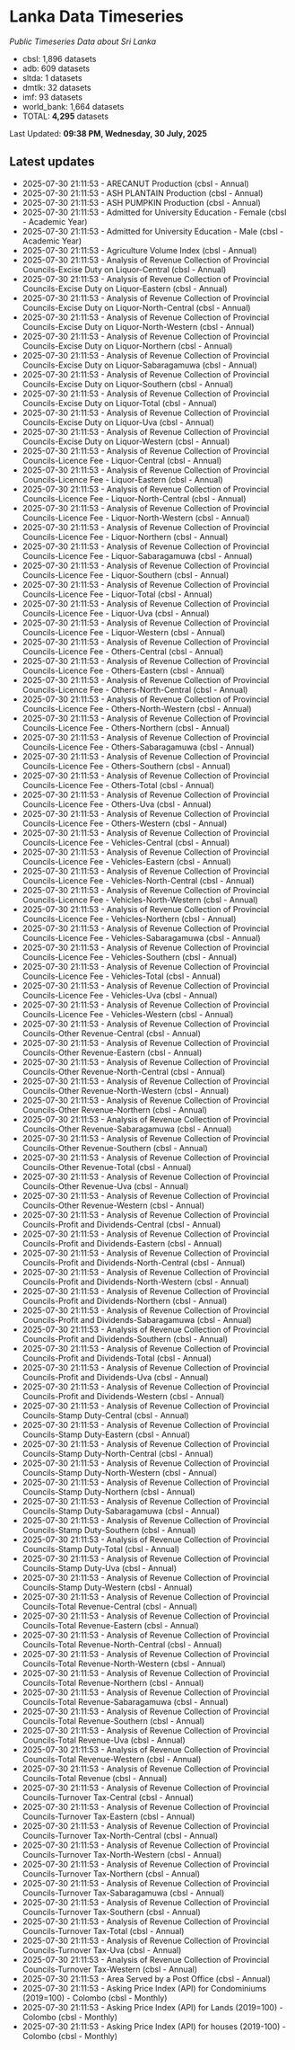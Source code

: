 # Lanka Data Timeseries
*Public Timeseries Data about Sri Lanka*

* cbsl: 1,896 datasets
* adb: 609 datasets
* sltda: 1 datasets
* dmtlk: 32 datasets
* imf: 93 datasets
* world_bank: 1,664 datasets
* TOTAL: **4,295** datasets

Last Updated: **09:38 PM, Wednesday, 30 July, 2025**

## Latest updates

* 2025-07-30 21:11:53 - ARECANUT Production (cbsl - Annual)
* 2025-07-30 21:11:53 - ASH PLANTAIN Production (cbsl - Annual)
* 2025-07-30 21:11:53 - ASH PUMPKIN Production (cbsl - Annual)
* 2025-07-30 21:11:53 - Admitted for University Education - Female (cbsl - Academic Year)
* 2025-07-30 21:11:53 - Admitted for University Education - Male (cbsl - Academic Year)
* 2025-07-30 21:11:53 - Agriculture Volume Index (cbsl - Annual)
* 2025-07-30 21:11:53 - Analysis of Revenue Collection of Provincial Councils-Excise Duty on Liquor-Central (cbsl - Annual)
* 2025-07-30 21:11:53 - Analysis of Revenue Collection of Provincial Councils-Excise Duty on Liquor-Eastern (cbsl - Annual)
* 2025-07-30 21:11:53 - Analysis of Revenue Collection of Provincial Councils-Excise Duty on Liquor-North-Central (cbsl - Annual)
* 2025-07-30 21:11:53 - Analysis of Revenue Collection of Provincial Councils-Excise Duty on Liquor-North-Western (cbsl - Annual)
* 2025-07-30 21:11:53 - Analysis of Revenue Collection of Provincial Councils-Excise Duty on Liquor-Northern (cbsl - Annual)
* 2025-07-30 21:11:53 - Analysis of Revenue Collection of Provincial Councils-Excise Duty on Liquor-Sabaragamuwa (cbsl - Annual)
* 2025-07-30 21:11:53 - Analysis of Revenue Collection of Provincial Councils-Excise Duty on Liquor-Southern (cbsl - Annual)
* 2025-07-30 21:11:53 - Analysis of Revenue Collection of Provincial Councils-Excise Duty on Liquor-Total (cbsl - Annual)
* 2025-07-30 21:11:53 - Analysis of Revenue Collection of Provincial Councils-Excise Duty on Liquor-Uva (cbsl - Annual)
* 2025-07-30 21:11:53 - Analysis of Revenue Collection of Provincial Councils-Excise Duty on Liquor-Western (cbsl - Annual)
* 2025-07-30 21:11:53 - Analysis of Revenue Collection of Provincial Councils-Licence Fee - Liquor-Central (cbsl - Annual)
* 2025-07-30 21:11:53 - Analysis of Revenue Collection of Provincial Councils-Licence Fee - Liquor-Eastern (cbsl - Annual)
* 2025-07-30 21:11:53 - Analysis of Revenue Collection of Provincial Councils-Licence Fee - Liquor-North-Central (cbsl - Annual)
* 2025-07-30 21:11:53 - Analysis of Revenue Collection of Provincial Councils-Licence Fee - Liquor-North-Western (cbsl - Annual)
* 2025-07-30 21:11:53 - Analysis of Revenue Collection of Provincial Councils-Licence Fee - Liquor-Northern (cbsl - Annual)
* 2025-07-30 21:11:53 - Analysis of Revenue Collection of Provincial Councils-Licence Fee - Liquor-Sabaragamuwa (cbsl - Annual)
* 2025-07-30 21:11:53 - Analysis of Revenue Collection of Provincial Councils-Licence Fee - Liquor-Southern (cbsl - Annual)
* 2025-07-30 21:11:53 - Analysis of Revenue Collection of Provincial Councils-Licence Fee - Liquor-Total (cbsl - Annual)
* 2025-07-30 21:11:53 - Analysis of Revenue Collection of Provincial Councils-Licence Fee - Liquor-Uva (cbsl - Annual)
* 2025-07-30 21:11:53 - Analysis of Revenue Collection of Provincial Councils-Licence Fee - Liquor-Western (cbsl - Annual)
* 2025-07-30 21:11:53 - Analysis of Revenue Collection of Provincial Councils-Licence Fee - Others-Central (cbsl - Annual)
* 2025-07-30 21:11:53 - Analysis of Revenue Collection of Provincial Councils-Licence Fee - Others-Eastern (cbsl - Annual)
* 2025-07-30 21:11:53 - Analysis of Revenue Collection of Provincial Councils-Licence Fee - Others-North-Central (cbsl - Annual)
* 2025-07-30 21:11:53 - Analysis of Revenue Collection of Provincial Councils-Licence Fee - Others-North-Western (cbsl - Annual)
* 2025-07-30 21:11:53 - Analysis of Revenue Collection of Provincial Councils-Licence Fee - Others-Northern (cbsl - Annual)
* 2025-07-30 21:11:53 - Analysis of Revenue Collection of Provincial Councils-Licence Fee - Others-Sabaragamuwa (cbsl - Annual)
* 2025-07-30 21:11:53 - Analysis of Revenue Collection of Provincial Councils-Licence Fee - Others-Southern (cbsl - Annual)
* 2025-07-30 21:11:53 - Analysis of Revenue Collection of Provincial Councils-Licence Fee - Others-Total (cbsl - Annual)
* 2025-07-30 21:11:53 - Analysis of Revenue Collection of Provincial Councils-Licence Fee - Others-Uva (cbsl - Annual)
* 2025-07-30 21:11:53 - Analysis of Revenue Collection of Provincial Councils-Licence Fee - Others-Western (cbsl - Annual)
* 2025-07-30 21:11:53 - Analysis of Revenue Collection of Provincial Councils-Licence Fee - Vehicles-Central (cbsl - Annual)
* 2025-07-30 21:11:53 - Analysis of Revenue Collection of Provincial Councils-Licence Fee - Vehicles-Eastern (cbsl - Annual)
* 2025-07-30 21:11:53 - Analysis of Revenue Collection of Provincial Councils-Licence Fee - Vehicles-North-Central (cbsl - Annual)
* 2025-07-30 21:11:53 - Analysis of Revenue Collection of Provincial Councils-Licence Fee - Vehicles-North-Western (cbsl - Annual)
* 2025-07-30 21:11:53 - Analysis of Revenue Collection of Provincial Councils-Licence Fee - Vehicles-Northern (cbsl - Annual)
* 2025-07-30 21:11:53 - Analysis of Revenue Collection of Provincial Councils-Licence Fee - Vehicles-Sabaragamuwa (cbsl - Annual)
* 2025-07-30 21:11:53 - Analysis of Revenue Collection of Provincial Councils-Licence Fee - Vehicles-Southern (cbsl - Annual)
* 2025-07-30 21:11:53 - Analysis of Revenue Collection of Provincial Councils-Licence Fee - Vehicles-Total (cbsl - Annual)
* 2025-07-30 21:11:53 - Analysis of Revenue Collection of Provincial Councils-Licence Fee - Vehicles-Uva (cbsl - Annual)
* 2025-07-30 21:11:53 - Analysis of Revenue Collection of Provincial Councils-Licence Fee - Vehicles-Western (cbsl - Annual)
* 2025-07-30 21:11:53 - Analysis of Revenue Collection of Provincial Councils-Other Revenue-Central (cbsl - Annual)
* 2025-07-30 21:11:53 - Analysis of Revenue Collection of Provincial Councils-Other Revenue-Eastern (cbsl - Annual)
* 2025-07-30 21:11:53 - Analysis of Revenue Collection of Provincial Councils-Other Revenue-North-Central (cbsl - Annual)
* 2025-07-30 21:11:53 - Analysis of Revenue Collection of Provincial Councils-Other Revenue-North-Western (cbsl - Annual)
* 2025-07-30 21:11:53 - Analysis of Revenue Collection of Provincial Councils-Other Revenue-Northern (cbsl - Annual)
* 2025-07-30 21:11:53 - Analysis of Revenue Collection of Provincial Councils-Other Revenue-Sabaragamuwa (cbsl - Annual)
* 2025-07-30 21:11:53 - Analysis of Revenue Collection of Provincial Councils-Other Revenue-Southern (cbsl - Annual)
* 2025-07-30 21:11:53 - Analysis of Revenue Collection of Provincial Councils-Other Revenue-Total (cbsl - Annual)
* 2025-07-30 21:11:53 - Analysis of Revenue Collection of Provincial Councils-Other Revenue-Uva (cbsl - Annual)
* 2025-07-30 21:11:53 - Analysis of Revenue Collection of Provincial Councils-Other Revenue-Western (cbsl - Annual)
* 2025-07-30 21:11:53 - Analysis of Revenue Collection of Provincial Councils-Profit and Dividends-Central (cbsl - Annual)
* 2025-07-30 21:11:53 - Analysis of Revenue Collection of Provincial Councils-Profit and Dividends-Eastern (cbsl - Annual)
* 2025-07-30 21:11:53 - Analysis of Revenue Collection of Provincial Councils-Profit and Dividends-North-Central (cbsl - Annual)
* 2025-07-30 21:11:53 - Analysis of Revenue Collection of Provincial Councils-Profit and Dividends-North-Western (cbsl - Annual)
* 2025-07-30 21:11:53 - Analysis of Revenue Collection of Provincial Councils-Profit and Dividends-Northern (cbsl - Annual)
* 2025-07-30 21:11:53 - Analysis of Revenue Collection of Provincial Councils-Profit and Dividends-Sabaragamuwa (cbsl - Annual)
* 2025-07-30 21:11:53 - Analysis of Revenue Collection of Provincial Councils-Profit and Dividends-Southern (cbsl - Annual)
* 2025-07-30 21:11:53 - Analysis of Revenue Collection of Provincial Councils-Profit and Dividends-Total (cbsl - Annual)
* 2025-07-30 21:11:53 - Analysis of Revenue Collection of Provincial Councils-Profit and Dividends-Uva (cbsl - Annual)
* 2025-07-30 21:11:53 - Analysis of Revenue Collection of Provincial Councils-Profit and Dividends-Western (cbsl - Annual)
* 2025-07-30 21:11:53 - Analysis of Revenue Collection of Provincial Councils-Stamp Duty-Central (cbsl - Annual)
* 2025-07-30 21:11:53 - Analysis of Revenue Collection of Provincial Councils-Stamp Duty-Eastern (cbsl - Annual)
* 2025-07-30 21:11:53 - Analysis of Revenue Collection of Provincial Councils-Stamp Duty-North-Central (cbsl - Annual)
* 2025-07-30 21:11:53 - Analysis of Revenue Collection of Provincial Councils-Stamp Duty-North-Western (cbsl - Annual)
* 2025-07-30 21:11:53 - Analysis of Revenue Collection of Provincial Councils-Stamp Duty-Northern (cbsl - Annual)
* 2025-07-30 21:11:53 - Analysis of Revenue Collection of Provincial Councils-Stamp Duty-Sabaragamuwa (cbsl - Annual)
* 2025-07-30 21:11:53 - Analysis of Revenue Collection of Provincial Councils-Stamp Duty-Southern (cbsl - Annual)
* 2025-07-30 21:11:53 - Analysis of Revenue Collection of Provincial Councils-Stamp Duty-Total (cbsl - Annual)
* 2025-07-30 21:11:53 - Analysis of Revenue Collection of Provincial Councils-Stamp Duty-Uva (cbsl - Annual)
* 2025-07-30 21:11:53 - Analysis of Revenue Collection of Provincial Councils-Stamp Duty-Western (cbsl - Annual)
* 2025-07-30 21:11:53 - Analysis of Revenue Collection of Provincial Councils-Total Revenue-Central (cbsl - Annual)
* 2025-07-30 21:11:53 - Analysis of Revenue Collection of Provincial Councils-Total Revenue-Eastern (cbsl - Annual)
* 2025-07-30 21:11:53 - Analysis of Revenue Collection of Provincial Councils-Total Revenue-North-Central (cbsl - Annual)
* 2025-07-30 21:11:53 - Analysis of Revenue Collection of Provincial Councils-Total Revenue-North-Western (cbsl - Annual)
* 2025-07-30 21:11:53 - Analysis of Revenue Collection of Provincial Councils-Total Revenue-Northern (cbsl - Annual)
* 2025-07-30 21:11:53 - Analysis of Revenue Collection of Provincial Councils-Total Revenue-Sabaragamuwa (cbsl - Annual)
* 2025-07-30 21:11:53 - Analysis of Revenue Collection of Provincial Councils-Total Revenue-Southern (cbsl - Annual)
* 2025-07-30 21:11:53 - Analysis of Revenue Collection of Provincial Councils-Total Revenue-Uva (cbsl - Annual)
* 2025-07-30 21:11:53 - Analysis of Revenue Collection of Provincial Councils-Total Revenue-Western (cbsl - Annual)
* 2025-07-30 21:11:53 - Analysis of Revenue Collection of Provincial Councils-Total Revenue (cbsl - Annual)
* 2025-07-30 21:11:53 - Analysis of Revenue Collection of Provincial Councils-Turnover Tax-Central (cbsl - Annual)
* 2025-07-30 21:11:53 - Analysis of Revenue Collection of Provincial Councils-Turnover Tax-Eastern (cbsl - Annual)
* 2025-07-30 21:11:53 - Analysis of Revenue Collection of Provincial Councils-Turnover Tax-North-Central (cbsl - Annual)
* 2025-07-30 21:11:53 - Analysis of Revenue Collection of Provincial Councils-Turnover Tax-North-Western (cbsl - Annual)
* 2025-07-30 21:11:53 - Analysis of Revenue Collection of Provincial Councils-Turnover Tax-Northern (cbsl - Annual)
* 2025-07-30 21:11:53 - Analysis of Revenue Collection of Provincial Councils-Turnover Tax-Sabaragamuwa (cbsl - Annual)
* 2025-07-30 21:11:53 - Analysis of Revenue Collection of Provincial Councils-Turnover Tax-Southern (cbsl - Annual)
* 2025-07-30 21:11:53 - Analysis of Revenue Collection of Provincial Councils-Turnover Tax-Total (cbsl - Annual)
* 2025-07-30 21:11:53 - Analysis of Revenue Collection of Provincial Councils-Turnover Tax-Uva (cbsl - Annual)
* 2025-07-30 21:11:53 - Analysis of Revenue Collection of Provincial Councils-Turnover Tax-Western (cbsl - Annual)
* 2025-07-30 21:11:53 - Area Served by a Post Office (cbsl - Annual)
* 2025-07-30 21:11:53 - Asking Price Index (API) for Condominiums (2019=100) - Colombo (cbsl - Monthly)
* 2025-07-30 21:11:53 - Asking Price Index (API) for Lands (2019=100) - Colombo (cbsl - Monthly)
* 2025-07-30 21:11:53 - Asking Price Index (API) for houses (2019-100) - Colombo (cbsl - Monthly)